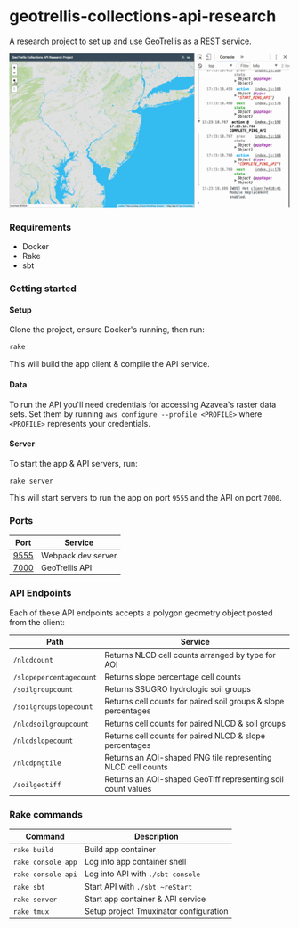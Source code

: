 # geotrellis-collections-api-research

A research project to set up and use GeoTrellis as a REST service.

![current demo](demo.gif)

### Requirements

* Docker
* Rake
* sbt

### Getting started

#### Setup

Clone the project, ensure Docker's running, then run:

```sh
rake
```

This will build the app client & compile the API service.

#### Data

To run the API you'll need credentials for accessing Azavea's raster data sets.
Set them by running `aws configure --profile <PROFILE>` where `<PROFILE>`
represents your credentials.

#### Server

To start the app & API servers, run:

```
rake server
```

This will start servers to run the app on port `9555` and the API on port `7000`.

### Ports

| Port | Service |
| --- | --- |
| [9555](http://localhost:9555) | Webpack dev server |
| [7000](http://localhost:7000) | GeoTrellis API |

### API Endpoints

Each of these API endpoints accepts a polygon geometry object posted from the client:

| Path | Service |
| --- | --- |
| `/nlcdcount` | Returns NLCD cell counts arranged by type for AOI |
| `/slopepercentagecount` | Returns slope percentage cell counts |
| `/soilgroupcount` | Returns SSUGRO hydrologic soil groups |
| `/soilgroupslopecount` | Returns cell counts for paired soil groups & slope percentages |
| `/nlcdsoilgroupcount` | Returns cell counts for paired NLCD & soil groups |
| `/nlcdslopecount` | Returns cell counts for paired NLCD & slope percentages |
| `/nlcdpngtile` | Returns an AOI-shaped PNG tile representing NLCD cell counts |
| `/soilgeotiff` | Returns an AOI-shaped GeoTiff representing soil count values |

### Rake commands

| Command | Description |
| --- | --- |
| `rake build` | Build app container |
| `rake console app` | Log into app container shell |
| `rake console api` | Log into API with `./sbt console` |
| `rake sbt` | Start API with `./sbt ~reStart` |
| `rake server` | Start app container & API service |
| `rake tmux` | Setup project Tmuxinator configuration |
